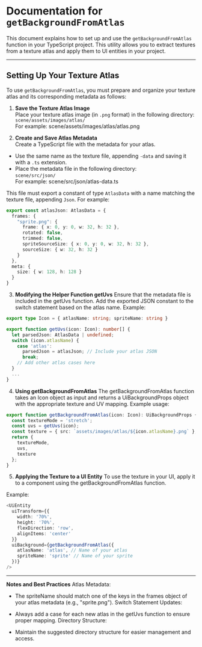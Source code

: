 # Documentation for `getBackgroundFromAtlas`

This document explains how to set up and use the `getBackgroundFromAtlas` function in your TypeScript project. This utility allows you to extract textures from a texture atlas and apply them to UI entities in your project.

---

## Setting Up Your Texture Atlas

To use `getBackgroundFromAtlas`, you must prepare and organize your texture atlas and its corresponding metadata as follows:

1. **Save the Texture Atlas Image**  
   Place your texture atlas image (in `.png` format) in the following directory:  
   `scene/assets/images/atlas/`  
   For example: scene/assets/images/atlas/atlas.png


2. **Create and Save Atlas Metadata**  
Create a TypeScript file with the metadata for your atlas.  
- Use the same name as the texture file, appending `-data` and saving it with a `.ts` extension.  
- Place the metadata file in the following directory:  
  `scene/src/json/`  
  For example: scene/src/json/atlas-data.ts


This file must export a constant of type `AtlasData` with a name matching the texture file, appending `Json`. For example:  

```typescript
export const atlasJson: AtlasData = {
  frames: {
    "sprite.png": {
      frame: { x: 0, y: 0, w: 32, h: 32 },
      rotated: false,
      trimmed: false,
      spriteSourceSize: { x: 0, y: 0, w: 32, h: 32 },
      sourceSize: { w: 32, h: 32 }
    }
  },
  meta: {
    size: { w: 128, h: 128 }
  }
}
```

3. **Modifying the Helper Function getUvs**
Ensure that the metadata file is included in the getUvs function. Add the exported JSON constant to the switch statement based on the atlas name. Example:

```typescript
export type Icon = { atlasName: string; spriteName: string }

export function getUvs(icon: Icon): number[] {
  let parsedJson: AtlasData | undefined;
  switch (icon.atlasName) {
    case 'atlas':
      parsedJson = atlasJson; // Include your atlas JSON
      break;
    // Add other atlas cases here
  }
  ...
}
```

4. **Using getBackgroundFromAtlas**
The getBackgroundFromAtlas function takes an Icon object as input and returns a UiBackgroundProps object with the appropriate texture and UV mapping. Example usage:

```typescript
export function getBackgroundFromAtlas(icon: Icon): UiBackgroundProps {
  const textureMode = 'stretch';
  const uvs = getUvs(icon);
  const texture = { src: `assets/images/atlas/${icon.atlasName}.png` };
  return {
    textureMode,
    uvs,
    texture
  };
}
```

5. **Applying the Texture to a UI Entity**
To use the texture in your UI, apply it to a <UiEntity> component using the getBackgroundFromAtlas function.

Example:

```typescript
<UiEntity
  uiTransform={{
    width: '70%',
    height: '70%',
    flexDirection: 'row',
    alignItems: 'center'
  }}
  uiBackground={getBackgroundFromAtlas({
    atlasName: 'atlas', // Name of your atlas
    spriteName: 'sprite' // Name of your sprite
  })}
/>
```
---
**Notes and Best Practices**
Atlas Metadata:

- The spriteName should match one of the keys in the frames object of your atlas metadata (e.g., "sprite.png").
Switch Statement Updates:

- Always add a case for each new atlas in the getUvs function to ensure proper mapping.
Directory Structure:

- Maintain the suggested directory structure for easier management and access.

